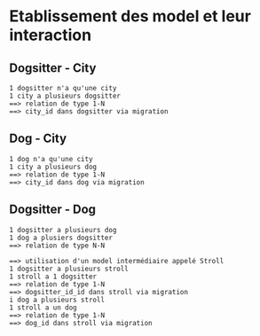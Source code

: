 # Etablissement des model et leur interaction

## Dogsitter - City

	1 dogsitter n'a qu'une city
	1 city a plusieurs dogsitter 
	==> relation de type 1-N
	==> city_id dans dogsitter via migration

## Dog - City

	1 dog n'a qu'une city
	1 city a plusieurs dog 
	==> relation de type 1-N
	==> city_id dans dog via migration


## Dogsitter - Dog

	1 dogsitter a plusieurs dog 
	1 dog a plusiers dogsitter
	==> relation de type N-N

	==> utilisation d'un model intermédiaire appelé Stroll
	1 dogsitter a plusieurs stroll
	1 stroll a 1 dogsitter 
	==> relation de type 1-N
	==> dogsitter_id_id dans stroll via migration
	i dog a plusieurs stroll
	1 stroll a un dog 
	==> relation de type 1-N
	==> dog_id dans stroll via migration

